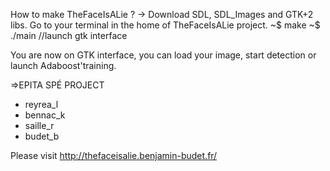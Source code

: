 How to make TheFaceIsALie ?
-> Download SDL, SDL_Images and GTK+2 libs.
Go to your terminal in the home of TheFaceIsALie project.
~$ make
~$ ./main               //launch gtk interface

You are now on GTK interface, you can load your image, start detection or launch Adaboost'training.

=>EPITA SPÉ PROJECT 

* reyrea_l
* bennac_k
* saille_r
* budet_b

Please visit http://thefaceisalie.benjamin-budet.fr/
